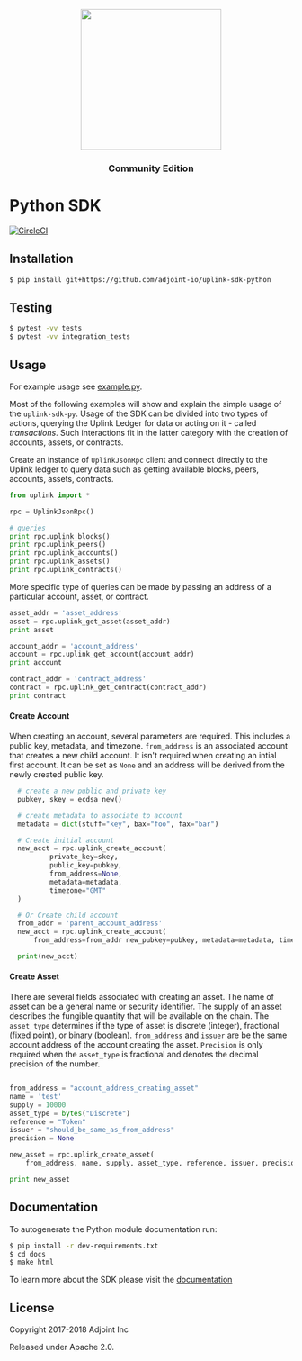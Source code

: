 <p align="center">
  <a href="http://www.adjoint.io"><img src="https://www.adjoint.io/assets/img/adjoint-logo@2x.png" width="250"/></a>
</p>
<h3 align="center">Community Edition</h3>

Python SDK
==========

[![CircleCI](https://circleci.com/gh/adjoint-io/uplink-sdk-py.svg?style=svg&circle-token=ed3c8fcfd2dd7740a65da6b697a10150dc341191)](https://circleci.com/gh/adjoint-io/uplink-sdk-py)

Installation
------------

```bash
$ pip install git+https://github.com/adjoint-io/uplink-sdk-python
```

Testing
-------

```bash
$ pytest -vv tests
$ pytest -vv integration_tests
```

Usage
-----

For example usage see [example.py](example.py).

Most of the following examples will show and explain the simple usage of the
``uplink-sdk-py``. Usage of the SDK can be divided into two types of actions,
querying the Uplink Ledger for data or acting on it - called *transactions*.
Such interactions fit in the latter category with the creation of accounts,
assets, or contracts.

Create an instance of ``UplinkJsonRpc`` client and connect directly to the
Uplink ledger to query data such as getting available blocks, peers, accounts,
assets, contracts.

```python
from uplink import *

rpc = UplinkJsonRpc()

# queries
print rpc.uplink_blocks()
print rpc.uplink_peers()
print rpc.uplink_accounts()
print rpc.uplink_assets()
print rpc.uplink_contracts()

```

More specific type of queries can be made by passing an address of a particular
account, asset, or contract.

```python
asset_addr = 'asset_address'
asset = rpc.uplink_get_asset(asset_addr)
print asset

account_addr = 'account_address'
account = rpc.uplink_get_account(account_addr)
print account

contract_addr = 'contract_address'
contract = rpc.uplink_get_contract(contract_addr)
print contract

```

#### Create Account

When creating an account, several parameters are required. This includes a
public key, metadata, and timezone. ``from_address`` is an associated account
that creates a new child account. It isn't required when creating an intial
first account. It can be set as ``None`` and an address will be derived from the
newly created public key.

```python
  # create a new public and private key
  pubkey, skey = ecdsa_new()

  # create metadata to associate to account
  metadata = dict(stuff="key", bax="foo", fax="bar")

  # Create initial account
  new_acct = rpc.uplink_create_account(
          private_key=skey,
          public_key=pubkey,
          from_address=None,
          metadata=metadata,
          timezone="GMT"
  )

  # Or Create child account
  from_addr = 'parent_account_address'
  new_acct = rpc.uplink_create_account(
      from_address=from_addr new_pubkey=pubkey, metadata=metadata, timezone="GMT")

  print(new_acct)
```


#### Create Asset

There are several fields associated with creating an asset. The name of asset
can be a general name or security identifier. The supply of an asset describes
the fungible quantity that will be available on the chain.  The ``asset_type``
determines if the type of asset is discrete (integer), fractional (fixed point),
or binary (boolean).  ``from_address``  and ``issuer`` are be the same
account address of the account creating the asset.  ``Precision`` is only
required when the ``asset_type`` is fractional and denotes the  decimal
precision of the number.

```python

from_address = "account_address_creating_asset"
name = 'test'
supply = 10000
asset_type = bytes("Discrete")
reference = "Token"
issuer = "should_be_same_as_from_address"
precision = None

new_asset = rpc.uplink_create_asset(
    from_address, name, supply, asset_type, reference, issuer, precision)

print new_asset
```

Documentation
------------

To autogenerate the Python module documentation run:

```bash
$ pip install -r dev-requirements.txt
$ cd docs
$ make html
```

To learn more about the SDK please visit the
[documentation](https://www.adjoint.io/docs/sdks.html#python)

License
-------

Copyright 2017-2018 Adjoint Inc

Released under Apache 2.0.

